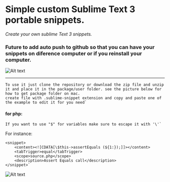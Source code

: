 # Simple custom Sublime Text 3 portable snippets.

*Create your own sublime Text 3 snippets.*  
### Future to add auto push to github so that you can have your snippets on diference computer or if you reinstall your computer.

![Alt text](https://github.com/madeny/snippets/blob/master/assets/cnv.gif?sanitize=true)

---

```
To use it just clone the repository or download the zip file and unzip it and place it in the package/user folder. see the picture below for how to get package folder on mac.
create file with .sublime-snippet extension and copy and paste one of the example to edit it for you need`
```
#### for php:

```
If you want to use "$" for variables make sure to escape it with '\'`
```
For instance:
```
<snippet>
    <content><![CDATA[\$this->assertEquals (${1:});]]></content>
    <tabTrigger>equal</tabTrigger>
    <scope>source.php</scope>
    <description>Assert Equals call</description>
</snippet>`
```
![Alt text](https://github.com/madeny/snippets/blob/master/assets/pk.png?sanitize=true)


